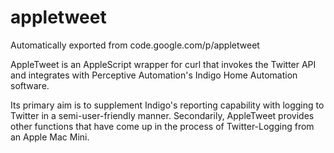 # appletweet
Automatically exported from code.google.com/p/appletweet

AppleTweet is an AppleScript wrapper for curl that invokes the Twitter API and integrates with Perceptive Automation's Indigo Home Automation software.

Its primary aim is to supplement Indigo's reporting capability with logging to Twitter in a semi-user-friendly manner. Secondarily, AppleTweet provides other functions that have come up in the process of Twitter-Logging from an Apple Mac Mini.

